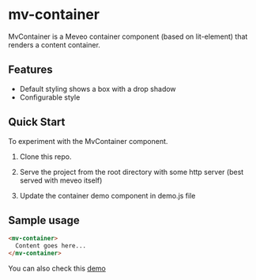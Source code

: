 # mv-container

MvContainer is a Meveo container component (based on lit-element) that renders a content container.

## Features

- Default styling shows a box with a drop shadow
- Configurable style

## Quick Start

To experiment with the MvContainer component.

1. Clone this repo.

2. Serve the project from the root directory with some http server (best served with meveo itself)

3. Update the container demo component in demo.js file

## Sample usage

```html
<mv-container>
  Content goes here...
</mv-container>
```

You can also check this [demo](https://container.meveo.org/)

